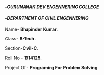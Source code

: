 ####  -*GURUNANAK DEV ENGENNERING COLLEGE*

####  -*DEPARTMENT OF CIVIL ENGENNERING*

Name- <strong>Bhupinder Kumar</strong>.

Class-  <strong>B-Tech </strong>.

Section-<strong>Civil-C</strong>.

Roll No - <strong>1914125</strong>.

Project Of -  <strong>Programing For Problem Solving</strong>
